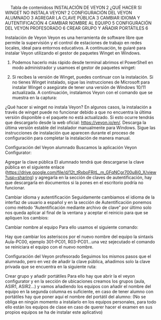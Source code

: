 

 
Tabla de contenidoss
INSTALACIÓN DE VEYON	2
¿QUÉ HACER SI WINGET NO INSTALA VEYON?	2
CONFIGURACIÓN DEL VEYON ALUMNADO	3
AGREGAR LA CLAVE PÚBLICA	3
CAMBIAR IDIOMA Y AUTENTIFICACIÓN	4
CAMBIAR NOMBRE AL EQUIPO	5
CONFIGURACIÓN DEL VEYON PROFESORADO	6
CREAR GRUPO Y AÑADIR PORTÁTILES	6




 
Instalación de Veyon
Veyon es una herramienta de software libre que permite la supervisión y el control de estaciones de trabajo en redes locales, ideal para entornos educativos. A continuación, te guiaré para instalar Veyon utilizando el gestor de paquetes Winget en Windows.
1.	Podemos hacerlo más rápido desde terminal abrimos el PowerShell en modo administrador y usamoes el gestor de paquetes winget:
 
2.	Si recibes la versión de Winget, puedes continuar con la instalación. Si no tienes Winget instalado, sigue las instrucciones de Microsoft para instalar Winget o asegúrate de tener una versión de Windows 10/11 actualizada.
A continuación, instalamos Veyon con el comando que se muestra en la captura:
 
¿Qué hacer si winget no instala Veyon?
En algunos casos, la instalación a través de winget puede no funcionar debido a que no encuentra la última versión disponible o el paquete no está actualizado. Si esto ocurre tendrás que descargarlo desde la web oficial: https://veyon.io/en/. Descarga la última versión estable del instalador manualmente para Windows. Sigue las instrucciones de instalación que aparecen durante el proceso de configuración para completar la instalación de manera manual.
 
Configuración del Veyon alumnado
Buscamos la aplicación Veyon Configurator:
 
Agregar la clave pública
El alumnado tendrá que descargarse la clave pública en el siguiente enlace (https://drive.google.com/file/d/12t_tRxboFRjtL_m_GFqNCgr700u8i0_X/view?usp=sharing)  y agregarla en la sección de claves de autentificación, hay que descargarla en documentos si la pones en el escritorio podría no funcionar.
 

Cambiar idioma y autentificación
Seguidamente cambiamos el idioma de la interfaz de usuario a español y en la sección de Autentificación ponemos como método “Autentificación mediante archivo de clave” por último solo nos queda aplicar al final de la ventana y aceptar el reinicio para que se apliquen los cambios:
 








Cambiar nombre al equipo
Para ello usamos el siguiente comando:
 
Hay que cambiar los asteriscos por el nuevo nombre del equipo la sintaxis Aula-PC00, ejemplo 301-PC01, R03-PC01…una vez sejecutado el comando se reiniciara el equipo con el nuevo nombre.


 
Configuración del Veyon profesorado
Seguimos los mismos pasos que el alumnado, pero en vez de añadir la clave pública, añadimos solo la clave privada que se encuentra en la siguiente ruta: 
 
Crear grupo y añadir portátiles
Para ello hay que abrir la el veyon configurator y en la sección de ubicaciones creamos los grupos (aula, ASIR1, ASIR2...) y vamos añadiendo los equipos con añadir el nombre del equipo en la segunda columna es suficiente, en caso de tener alumno con portátiles hay que poner aquí el nombre del portátil del alumno:
(No se obliga en ningún momento a instalarlo en los equipos personales, para todo ello están los equipos de clase en caso de querer hacer el examen en sus propios equipos se ha de instalar este aplicativo)
 
